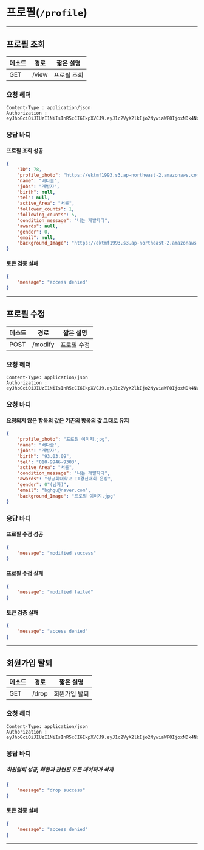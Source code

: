 # 프로필(`/profile`)
---
## 프로필 조회

메소드 | 경로 | 짧은 설명
--- | --- | ---
GET | /view | 프로필 조회

### 요청 헤더
~~~
Content-Type : application/json
Authorization : eyJhbGciOiJIUzI1NiIsInR5cCI6IkpXVCJ9.eyJ1c2VyX2lkIjo2NywiaWF0IjoxNDk4Nzg1NTA3LCJleHAiOjE1MDEzNzc1MDd9.UPaZF1eLlc_6CN6VkJpPMsIT6ktbg30CpuYhTQSG80M
~~~
### 응답 바디
#### 프로필 조회 성공
```json
{
    "ID": 78,
    "profile_photo": "https://ektmf1993.s3.ap-northeast-2.amazonaws.com/1498998990983.jpg",
    "name": "배다슬",
    "jobs": "개발자",
    "birth": null,
    "tel": null,
    "active_Area": "서울",
    "follower_counts": 1,
    "following_counts": 5,
    "condition_message": "나는 개발자다",
    "awards": null,
    "gender": 0,
    "email": null,
    "background_Image": "https://ektmf1993.s3.ap-northeast-2.amazonaws.com/SF.png"
}
```
#### 토큰 검증 실패
```json
{
    "message": "access denied"
}
```
---
## 프로필 수정

메소드 | 경로 | 짧은 설명
--- | --- | ---
POST | /modify | 프로필 수정

### 요청 헤더
~~~
Content-Type: application/json
Authorization : eyJhbGciOiJIUzI1NiIsInR5cCI6IkpXVCJ9.eyJ1c2VyX2lkIjo2NywiaWF0IjoxNDk4Nzg1NTA3LCJleHAiOjE1MDEzNzc1MDd9.UPaZF1eLlc_6CN6VkJpPMsIT6ktbg30CpuYhTQSG80M
~~~
### 요청 바디
#### 요청되지 않은 항목의 값은 기존의 항목의 값 그대로 유지
```json
{
    "profile_photo": "프로필 이미지.jpg",
    "name": "배다슬",
    "jobs": "개발자",
    "birth": "93.03.09",
    "tel": "010-9946-9303",
    "active_Area": "서울",
    "condition_message": "나는 개발자다",
    "awards": "성공회대학교 IT경진대회 은상",
    "gender": 0"(남자)",
    "email": "bghgu@naver.com",
    "background_Image": "프로필 이미지.jpg"
}
```
### 응답 바디
#### 프로필 수정 성공
```json
{
    "message": "modified success"
}
 ```
#### 프로필 수정 실패
 ```json
 {
     "message": "modified failed"
 }
  ```
#### 토큰 검증 실패
```json
{
    "message": "access denied"
}
```
---
## 회원가입 탈퇴

메소드 | 경로 | 짧은 설명
--- | --- | ---
GET | /drop | 회원가입 탈퇴
### 요청 헤더
~~~
Content-Type: application/json
Authorization : eyJhbGciOiJIUzI1NiIsInR5cCI6IkpXVCJ9.eyJ1c2VyX2lkIjo2NywiaWF0IjoxNDk4Nzg1NTA3LCJleHAiOjE1MDEzNzc1MDd9.UPaZF1eLlc_6CN6VkJpPMsIT6ktbg30CpuYhTQSG80M
~~~
### 응답 바디
##### 회원탈퇴 성공, 회원과 관련된 모든 데이터가 삭제
```json
{
    "message": "drop success"
}
 ```
#### 토큰 검증 실패
```json
{
    "message": "access denied"
}
```
---
